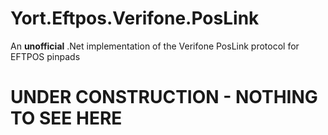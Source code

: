 
# Yort.Eftpos.Verifone.PosLink
An **unofficial** .Net implementation of the Verifone PosLink protocol for EFTPOS pinpads

# UNDER CONSTRUCTION - NOTHING TO SEE HERE
